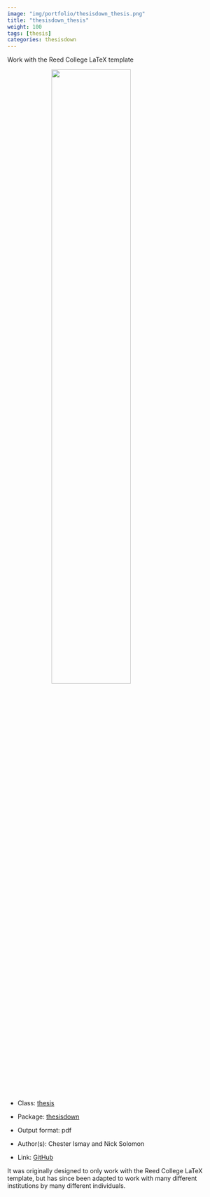 ```yaml
---
image: "img/portfolio/thesisdown_thesis.png"
title: "thesisdown_thesis"
weight: 100
tags: [thesis]
categories: thesisdown
---
```


Work with the Reed College LaTeX template

<!--more-->

<a href="../../img/portfolio/thesisdown_thesis.png"><img class = "jf-image-shadow" src="../../img/portfolio/thesisdown_thesis.png" style="display: block; margin: auto;" width="60%"></a>

- Class: [thesis](../../tags/thesis)
- Package: [thesisdown](thesisdown)
- Output format: pdf

- Author(s): Chester Ismay and Nick Solomon
- Link: [GitHub](https://github.com/ismayc/thesisdown)

It was originally designed to only work with the Reed College LaTeX template, but has since been adapted to work with many different institutions by many different individuals.
